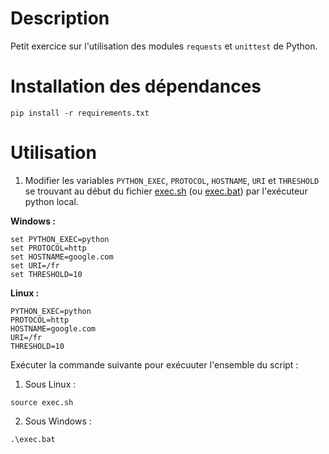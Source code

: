 # Description

Petit exercice sur l'utilisation des modules `requests` et `unittest` de Python.

# Installation des dépendances

```shell
pip install -r requirements.txt
```

# Utilisation

1. Modifier les variables `PYTHON_EXEC`, `PROTOCOL`, `HOSTNAME`, `URI` et `THRESHOLD` se trouvant au début du fichier [exec.sh](exec.sh) (ou [exec.bat](exec.bat)) par l'exécuteur python local.

**Windows :**

```shell
set PYTHON_EXEC=python
set PROTOCOL=http
set HOSTNAME=google.com
set URI=/fr
set THRESHOLD=10
```

**Linux :**

```shell
PYTHON_EXEC=python
PROTOCOL=http
HOSTNAME=google.com
URI=/fr
THRESHOLD=10
```

Exécuter la commande suivante pour exécuuter l'ensemble du script :

1. Sous Linux :

```shell
source exec.sh
```

2. Sous Windows :

```shell
.\exec.bat
```
